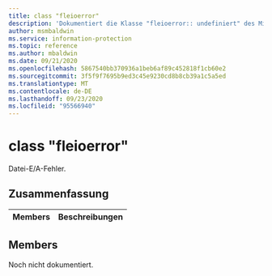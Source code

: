 ```yaml
---
title: class "fleioerror"
description: 'Dokumentiert die Klasse "fleioerror:: undefiniert" des Microsoft Information Protection (MIP) SDK.'
author: msmbaldwin
ms.service: information-protection
ms.topic: reference
ms.author: mbaldwin
ms.date: 09/21/2020
ms.openlocfilehash: 5867540bb370936a1beb6af89c452818f1cb60e2
ms.sourcegitcommit: 3f5f9f7695b9ed3c45e9230cd8b8cb39a1c5a5ed
ms.translationtype: MT
ms.contentlocale: de-DE
ms.lasthandoff: 09/23/2020
ms.locfileid: "95566940"
---
```

# <a name="class-fileioerror"></a>class "fleioerror" 
Datei-E/A-Fehler.
  
## <a name="summary"></a>Zusammenfassung
 Members                        | Beschreibungen                                
--------------------------------|---------------------------------------------
  
## <a name="members"></a>Members
Noch nicht dokumentiert.
